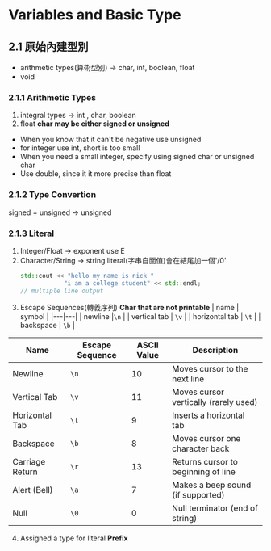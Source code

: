 # Variables and Basic Type
## 2.1 原始內建型別
- arithmetic types(算術型別) -> char, int, boolean, float
- void

### 2.1.1 Arithmetic Types
1. integral types -> int , char, boolean
2. float
**char may be either signed or unsigned**
- When you know that it can't be negative use unsigned
- for integer use int, short is too small
- When you need a small integer, specify using signed char or unsigned char
- Use double, since it it more precise than float

### 2.1.2 Type Convertion
signed + unsigned -> unsigned

### 2.1.3 Literal
1. Integer/Float
    -> exponent use E 
2. Character/String
    -> string literal(字串自面值)會在結尾加一個'/0'
    ```cpp
    std::cout << "hello my name is nick "
                "i am a college student" << std::endl;
    // multiple line output
    ``` 
3. Escape Sequences(轉義序列)
**Char that are not printable**
| name | symbol | 
|---|---|
| newline |`\n` |
| vertical tab | `\v` |
| horizontal tab | `\t` |
| backspace | `\b` |



| Name              | Escape Sequence | ASCII Value | Description                          |
|-------------------|------------------|-------------|--------------------------------------|
| Newline           | `\n`             | 10          | Moves cursor to the next line        |
| Vertical Tab      | `\v`             | 11          | Moves cursor vertically (rarely used)|
| Horizontal Tab    | `\t`             | 9           | Inserts a horizontal tab             |
| Backspace         | `\b`             | 8           | Moves cursor one character back      |
| Carriage Return   | `\r`             | 13          | Returns cursor to beginning of line  |
| Alert (Bell)      | `\a`             | 7           | Makes a beep sound (if supported)    |
| Null              | `\0`             | 0           | Null terminator (end of string)      |

4. Assigned a type for literal 
**Prefix**













